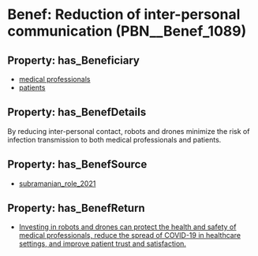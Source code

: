 # Benef: __Reduction of inter-personal communication__ (PBN__Benef_1089)

## Property: has_Beneficiary

* [medical professionals](../Stakeholder/PBN__Stakeholder_425)
* [patients](../Stakeholder/PBN__Stakeholder_31)

## Property: has_BenefDetails

By reducing inter-personal contact, robots and drones minimize the risk of infection transmission to both medical professionals and patients.

## Property: has_BenefSource

* [subramanian_role_2021](../Article/PBN__Article_226)

## Property: has_BenefReturn

* [Investing in robots and drones can protect the health and safety of medical professionals, reduce the spread of COVID-19 in healthcare settings, and improve patient trust and satisfaction.](../BenefReturn/PBN__BenefReturn_1218)

